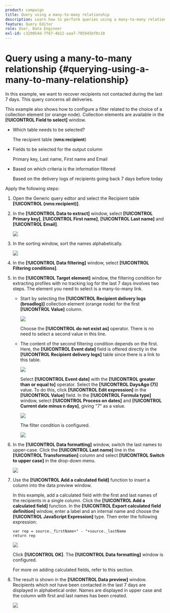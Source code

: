 ```yaml
---
product: campaign
title: Query using a many-to-many relationship
description: Learn how to perform queries using a many-to-many relationship
feature: Query Editor
role: User, Data Engineer
exl-id: c320054d-7f67-4b12-aaa7-785945bf0c18
---
```

# Query using a many-to-many relationship {#querying-using-a-many-to-many-relationship}



In this example, we want to recover recipients not contacted during the last 7 days. This query concerns all deliveries.

This example also shows how to configure a filter related to the choice of a collection element (or orange node). Collection elements are available in the **[!UICONTROL Field to select]** window.

* Which table needs to be selected?

  The recipient table (**nms:recipient**)

* Fields to be selected for the output column

  Primary key, Last name, First name and Email

* Based on which criteria is the information filtered

  Based on the delivery logs of recipients going back 7 days before today

Apply the following steps:

1. Open the Generic query editor and select the Recipient table **[!UICONTROL (nms:recipient)]**.
1. In the **[!UICONTROL Data to extract]** window, select **[!UICONTROL Primary key]**, **[!UICONTROL First name]**, **[!UICONTROL Last name]** and **[!UICONTROL Email]**.

   ![](assets/query_editor_nveau_33.png)

1. In the sorting window, sort the names alphabetically.

   ![](assets/query_editor_nveau_34.png)

1. In the **[!UICONTROL Data filtering]** window, select **[!UICONTROL Filtering conditions]**.
1. In the **[!UICONTROL Target element]** window, the filtering condition for extracting profiles with no tracking log for the last 7 days involves two steps. The element you need to select is a many-to-many link.

    * Start by selecting the **[!UICONTROL Recipient delivery logs (broadlog)]** collection element (orange node) for the first **[!UICONTROL Value]** column.
    
      ![](assets/query_editor_nveau_67.png)

      Choose the **[!UICONTROL do not exist as]** operator. There is no need to select a second value in this line.
    
    * The content of the second filtering condition depends on the first. Here, the **[!UICONTROL Event date]** field is offered directly in the **[!UICONTROL Recipient delivery logs]** table since there is a link to this table.
    
      ![](assets/query_editor_nveau_36.png)

      Select **[!UICONTROL Event date]** with the **[!UICONTROL greater than or equal to]** operator. Select the **[!UICONTROL DaysAgo (7)]** value. To do this, click **[!UICONTROL Edit expression]** in the **[!UICONTROL Value]** field. In the **[!UICONTROL Formula type]** window, select **[!UICONTROL Process on dates]** and **[!UICONTROL Current date minus n days]**, giving "7" as a value.
    
      ![](assets/query_editor_nveau_37.png)

      The filter condition is configured.
    
      ![](assets/query_editor_nveau_38.png)

1. In the **[!UICONTROL Data formatting]** window, switch the last names to upper-case. Click the **[!UICONTROL Last name]** line in the **[!UICONTROL Transformation]** column and select **[!UICONTROL Switch to upper case]** in the drop-down menu.

   ![](assets/query_editor_nveau_39.png)

1. Use the **[!UICONTROL Add a calculated field]** function to insert a column into the data preview window.

   In this example, add a calculated field with the first and last names of the recipients in a single column. Click the **[!UICONTROL Add a calculated field]** function. In the **[!UICONTROL Export calculated field definition]** window, enter a label and an internal name and choose the **[!UICONTROL JavaScript Expression]** type. Then enter the following expression:

   ```
   var rep = source._firstName+" - "+source._lastName
   return rep
   ```

   ![](assets/query_editor_nveau_40.png)

   Click **[!UICONTROL OK]**. The **[!UICONTROL Data formatting]** window is configured.

   For more on adding calculated fields, refer to this section.

1. The result is shown in the **[!UICONTROL Data preview]** window. Recipients which not have been contacted in the last 7 days are displayed in alphabetical order. Names are displayed in upper case and the column with first and last names has been created.

   ![](assets/query_editor_nveau_41.png)
